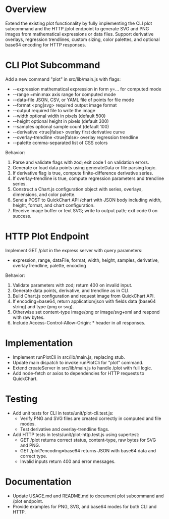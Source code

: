 # Overview
Extend the existing plot functionality by fully implementing the CLI plot subcommand and the HTTP /plot endpoint to generate SVG and PNG images from mathematical expressions or data files. Support derivative overlays, regression trendlines, custom sizing, color palettes, and optional base64 encoding for HTTP responses.

# CLI Plot Subcommand
Add a new command "plot" in src/lib/main.js with flags:
- --expression <function>    mathematical expression in form y=... for computed mode
- --range <axis>=min:max     axis range for computed mode
- --data-file <path>         JSON, CSV, or YAML file of points for file mode
- --format <png|svg>         required output image format
- --output <path>            required file to write the image
- --width <number>           optional width in pixels (default 500)
- --height <number>          optional height in pixels (default 300)
- --samples <number>         optional sample count (default 100)
- --derivative <true|false>  overlay first derivative curve
- --overlay-trendline <true|false> overlay regression trendline
- --palette <colors>         comma-separated list of CSS colors

Behavior:
1. Parse and validate flags with zod; exit code 1 on validation errors.
2. Generate or load data points using generateData or file parsing logic.
3. If derivative flag is true, compute finite-difference derivative series.
4. If overlay-trendline is true, compute regression parameters and trendline series.
5. Construct a Chart.js configuration object with series, overlays, dimensions, and color palette.
6. Send a POST to QuickChart API /chart with JSON body including width, height, format, and chart configuration.
7. Receive image buffer or text SVG; write to output path; exit code 0 on success.

# HTTP Plot Endpoint
Implement GET /plot in the express server with query parameters:
- expression, range, dataFile, format, width, height, samples, derivative, overlayTrendline, palette, encoding

Behavior:
1. Validate parameters with zod; return 400 on invalid input.
2. Generate data points, derivative, and trendline as in CLI.
3. Build Chart.js configuration and request image from QuickChart API.
4. If encoding=base64, return application/json with fields data (base64 string) and type (png or svg).
5. Otherwise set content-type image/png or image/svg+xml and respond with raw bytes.
6. Include Access-Control-Allow-Origin: * header in all responses.

# Implementation
- Implement runPlotCli in src/lib/main.js, replacing stub.
- Update main dispatch to invoke runPlotCli for "plot" command.
- Extend createServer in src/lib/main.js to handle /plot with full logic.
- Add node-fetch or axios to dependencies for HTTP requests to QuickChart.

# Testing
- Add unit tests for CLI in tests/unit/plot-cli.test.js:
  - Verify PNG and SVG files are created correctly in computed and file modes.
  - Test derivative and overlay-trendline flags.
- Add HTTP tests in tests/unit/plot-http.test.js using supertest:
  - GET /plot returns correct status, content-type, raw bytes for SVG and PNG.
  - GET /plot?encoding=base64 returns JSON with base64 data and correct type.
  - Invalid inputs return 400 and error messages.

# Documentation
- Update USAGE.md and README.md to document plot subcommand and /plot endpoint.
- Provide examples for PNG, SVG, and base64 modes for both CLI and HTTP.